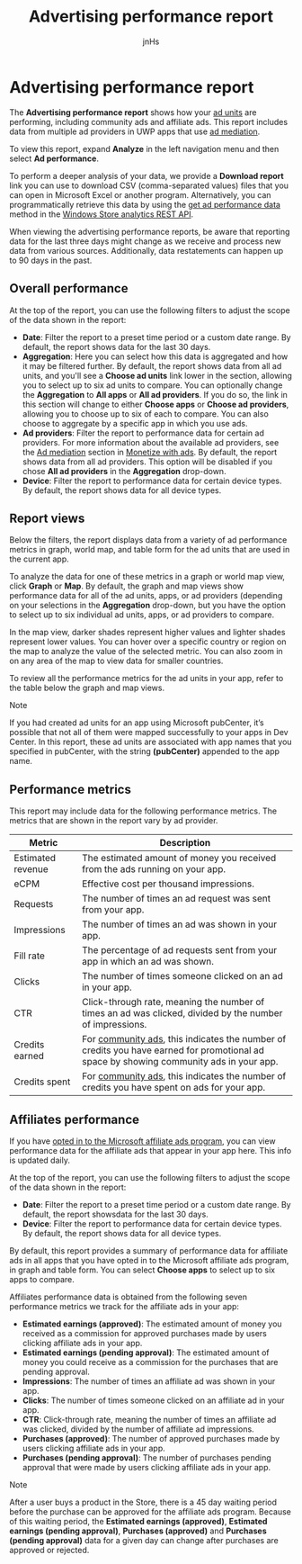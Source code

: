 ﻿---
author: jnHs
Description: To view performance data for the ad units in your apps, use the app-level and account-level advertising performance reports on the Windows Dev Center dashboard.
title: Advertising performance report
ms.assetid: 32E555C3-C34D-4503-82BB-4C3F5CAE4500
ms.author: wdg-dev-content
ms.date: 07/05/2017
ms.topic: article
ms.prod: windows
ms.technology: uwp
keywords: windows 10, uwp
---

# Advertising performance report


The **Advertising performance report** shows how your [ad units](monetize-with-ads.md#available-ad-units) are performing, including community ads and affiliate ads. This report includes data from multiple ad providers in UWP apps that use [ad mediation](monetize-with-ads.md#mediation). 

To view this report, expand **Analyze** in the left navigation menu and then select **Ad performance**. 

To perform a deeper analysis of your data, we provide a **Download report** link you can use to download CSV (comma-separated values) files that you can open in Microsoft Excel or another program. Alternatively, you can programmatically retrieve this data by using the [get ad performance data](../monetize/get-ad-performance-data.md) method in the [Windows Store analytics REST API](../monetize/access-analytics-data-using-windows-store-services.md).

When viewing the advertising performance reports, be aware that reporting data for the last three days might change as we receive and process new data from various sources. Additionally, data restatements can happen up to 90 days in the past.


## Overall performance

At the top of the report, you can use the following filters to adjust the scope of the data shown in the report:

* **Date**: Filter the report to a preset time period or a custom date range. By default, the report shows data for the last 30 days.
* **Aggregation**: Here you can select how this data is aggregated and how it may be filtered further. By default, the report shows data from all ad units, and you'll see a **Choose ad units** link lower in the section, allowing you to select up to six ad units to compare. You can optionally change the **Aggregation** to **All apps** or **All ad providers**. If you do so, the link in this section will change to either **Choose apps** or **Choose ad providers**, allowing you to choose up to six of each to compare. You can also choose to aggregate by a specific app in which you use ads.
* **Ad providers**: Filter the report to performance data for certain ad providers. For more information about the available ad providers, see the [Ad mediation](monetize-with-ads.md#mediation) section in [Monetize with ads](monetize-with-ads.md). By default, the report shows data from all ad providers. This option will be disabled if you chose **All ad providers** in the **Aggregation** drop-down.
* **Device**: Filter the report to performance data for certain device types. By default, the report shows data for all device types.


## Report views

Below the filters, the report displays data from a variety of ad performance metrics in graph, world map, and table form for the ad units that are used in the current app.

To analyze the data for one of these metrics in a graph or world map view, click **Graph** or **Map**. By default, the graph and map views show performance data for all of the ad units, apps, or ad providers (depending on your selections in the **Aggregation** drop-down, but you have the option to select up to six individual ad units, apps, or ad providers to compare.

In the map view, darker shades represent higher values and lighter shades represent lower values. You can hover over a specific country or region on the map to analyze the value of the selected metric. You can also zoom in on any area of the map to view data for smaller countries.

To review all the performance metrics for the ad units in your app, refer to the table below the graph and map views.

> [!NOTE]
> If you had created ad units for an app using Microsoft pubCenter, it’s possible that not all of them were mapped successfully to your apps in Dev Center. In this report, these ad units are associated with app names that you specified in pubCenter, with the string **(pubCenter)** appended to the app name.


## Performance metrics

This report may include data for the following performance metrics. The metrics that are shown in the report vary by ad provider.

|  Metric  |  Description  |
|----------|---------------|
| Estimated revenue  |  The estimated amount of money you received from the ads running on your app. |
| eCPM  |  Effective cost per thousand impressions. |
| Requests  | The number of times an ad request was sent from your app.  |
| Impressions  | The number of times an ad was shown in your app.  |
| Fill rate  | The percentage of ad requests sent from your app in which an ad was shown.  |
| Clicks  |  The number of times someone clicked on an ad in your app. |
| CTR  |  Click-through rate, meaning the number of times an ad was clicked, divided by the number of impressions. |
| Credits earned  | For [community ads](https://docs.microsoft.com/windows/uwp/publish/about-community-ads), this indicates the number of credits you have earned for promotional ad space by showing community ads in your app.  |
| Credits spent  | For [community ads](https://docs.microsoft.com/windows/uwp/publish/about-community-ads), this indicates the number of credits you have spent on ads for your app.  |


## Affiliates performance

If you have [opted in to the Microsoft affiliate ads program](about-affiliate-ads.md), you can view performance data for the affiliate ads that appear in your app here. This info is updated daily. 


At the top of the report, you can use the following filters to adjust the scope of the data shown in the report:
- **Date**: Filter the report to a preset time period or a custom date range. By default, the report showsdata for the last 30 days.
- **Device**: Filter the report to performance data for certain device types. By default, the report shows data for all device types.

By default, this report provides a summary of performance data for affiliate ads in all apps that you have opted in to the Microsoft affiliate ads program, in graph and table form. You can select **Choose apps** to select up to six apps to compare.

Affiliates performance data is obtained from the following seven performance metrics we track for the affiliate ads in your app:

-   **Estimated earnings (approved)**: The estimated amount of money you received as a commission for approved purchases made by users clicking affiliate ads in your app.
-   **Estimated earnings (pending approval)**: The estimated amount of money you could receive as a commission for the purchases that are pending approval.
-   **Impressions**: The number of times an affiliate ad was shown in your app.
-   **Clicks**: The number of times someone clicked on an affiliate ad in your app.
-   **CTR**: Click-through rate, meaning the number of times an affiliate ad was clicked, divided by the number of affiliate ad impressions.
-   **Purchases (approved)**: The number of approved purchases made by users clicking affiliate ads in your app.
-   **Purchases (pending approval)**: The number of purchases pending approval that were made by users clicking affiliate ads in your app.

> [!NOTE]
> After a user buys a product in the Store, there is a 45 day waiting period before the purchase can be approved for the affiliate ads program. Because of this waiting period, the **Estimated earnings (approved)**, **Estimated earnings (pending approval)**, **Purchases (approved)** and **Purchases (pending approval)** data for a given day can change after purchases are approved or rejected.


 
